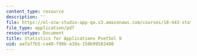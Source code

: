 ```yaml
---
content_type: resource
description: ''
file: https://ol-ocw-studio-app-qa.s3.amazonaws.com/courses/18-443-statistics-for-applications-spring-2015/aafa77b5ca40f90ba38a158b99582408_MIT18_443S15_PsetSol9.pdf
file_type: application/pdf
resourcetype: Document
title: Statistics for Applications PsetSol 9
uid: aafa77b5-ca40-f90b-a38a-158b99582408
---
```

